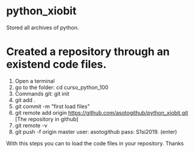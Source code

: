 # python_xiobit
Stored all archives of python.

# Created a repository through an existend code files.

1. Open a terminal
2. go to the folder:  cd curso_python_100
3. Commands git:   git init
4. git add .
5. git commit -m "first load files"
6. git remote add origin https://github.com/asotogithub/python_xiobit.git [The repository in github]
7. git remote -v
8. git push -f origin master
    user: asotogithub
    pass: S1si2019. (enter)


With this steps you can to load the code files in your repository.
Thanks
